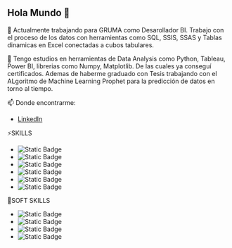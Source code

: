 ## Hola Mundo 👋

🔭 Actualmente trabajando para GRUMA como Desarollador BI.
Trabajo con el proceso de los datos con herramientas como SQL, SSIS, SSAS y Tablas dinamicas en Excel conectadas a cubos tabulares.

🌱 Tengo estudios en herramientas de Data Analysis como Python, Tableau, Power BI, librerias como Numpy, Matplotlib. De las cuales ya conseguí certificados. Ademas de haberme graduado con Tesis trabajando con el ALgoritmo de Machine Learning Prophet para la predicción de datos en torno al tiempo.

📫 Donde encontrarme:
- [LinkedIn](https://www.linkedin.com/in/albertoreyes3312/)

⚡SKILLS
- ![Static Badge](https://img.shields.io/badge/SQL-8A2BE2)
- ![Static Badge](https://img.shields.io/badge/SSIS-8A2BE3)
- ![Static Badge](https://img.shields.io/badge/SSAS-8A2BE4)
- ![Static Badge](https://img.shields.io/badge/Excel-8A2BE5)
- ![Static Badge](https://img.shields.io/badge/Python-8A2BE6)
- ![Static Badge](https://img.shields.io/badge/Power%20BI-8A2BE7)

🔭SOFT SKILLS
- ![Static Badge](https://img.shields.io/badge/Adaptabilidad-8A2BE2)
- ![Static Badge](https://img.shields.io/badge/Trabajo%20en%20equipo-8A2BE3)
- ![Static Badge](https://img.shields.io/badge/Resiliencia-8A2BE4)
- ![Static Badge](https://img.shields.io/badge/Capacidad%20y%20deseo%20de%20aprendizaje-8A2BE5)

<!--
**Alberto3312/Alberto3312** is a ✨ _special_ ✨ repository because its `README.md` (this file) appears on your GitHub profile.

Here are some ideas to get you started:

- 🔭 I’m currently working on ...
- 🌱 I’m currently learning ...
- 👯 I’m looking to collaborate on ...
- 🤔 I’m looking for help with ...
- 💬 Ask me about ...
- 📫 How to reach me: ...
- 😄 Pronouns: ...
- ⚡ Fun fact: ...
-->
